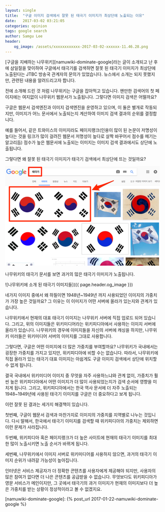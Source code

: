 ```yaml
---
layout: single
title:  "구글 이미지 검색에서 잘못 된 태극기 이미지가 최상단에 노출되는 이유"
date:   2017-03-02 03:21:05
categories: opinion
tags: google search
author: Samgu Lee
header:
    og_image: /assets/xxxxxxxxxxxx-2017-03-02-xxxxxx-11.46.28.png
---
```

[구글을 지배하는 나무위키][namuwiki-dominate-google]라는 글이 소개되고 난 후에 삼일절을 맞이하여 구글에서 태극기를 검색하면 잘못 된 태극기 이미지가 최상단에 노출된다는 JTBC 방송국 관계자의 문의가 있었습니다. 뉴스에서 소개는 되지 못했지만, 관련된 내용을 알려드리고자 합니다.

전에 소개해 드린 것 처럼 나무위키는 구글을 잡아먹고 있습니다. 왠만한 검색어의 첫 페이지에는 여지없이 나무위키 웹문서가 노출됩니다. 그렇다면 이미지 검색은 어떨까요?

구글은 웹문서 검색엔진과 이미지 검색엔진을 운영하고 있으며, 이 둘은 별개로 작동되지만, 이미지가 어느 문서에서 노출되는지 계산하여 이미지 검색 결과의 순위를 결정합니다.

예를 들어서, 같은 트와이스의 이미지라도 페이지랭크(인용이 많이 된 논문이 저명성이 높다는 것을 링크가 많이 걸려진 웹문서 저명성이 높다로 살짝 바꾸어서 점수를 메기는 알고리듬) 점수가 높은 웹문서에 노출되는 이미지는 이미지 검색 결과에서도 상단에 노출됩니다.

그렇다면 왜 잘못 된 태극기 이미지가 태극기 검색에서 최상단에 뜨는 것일까요?

![구글에서 태극기로 검색할 때의 이미지들](/assets/xxxxxxxxxxxx-2017-03-02-xxxxxx-11-40-44.png)

나무위키의 태극기 문서를 보면 과거의 많은 태극기 이미지가 노출됩니다.

![나무위키에 소개 된 태극기 이미지들]({{ page.header.og_image }})

네가지 이미지 중에서 왜 하필이면 1948년~1949년 까지 사용되었던 이미지의 가중치가 가장 높은 것일까요? 그 이유는 이 이미지가 어떤 서버에 올라가 있는지와 관계가 있습니다.

나무위키에서 현재의 대표 태극기 이미지는 나무위키 서버에 직접 업로드 되어 있습니다. 그리고, 위의 이미지들은 위키미디어라는 위키피디아에서 사용하는 이미지 서버에 올라가 있습니다. 나무위키의 경우에 이미지들을 자신의 서버에 캐싱을 하지만, 나무위키 미러들은 위키미디어 서버의 이미지를 그대로 사용합니다.

그렇다면, 구글은 어떤 이미지에 더 많은 가중치를 부여할까요? 나무위키가 국내에서는 굉장한 가중치를 가지고 있지만, 위키피디아에 비할 수는 없습니다. 따라서, 나무위키에 직접 올라가 있는 태극기 대표 이미지는 아쉽게도 구글 이미지 검색에서 상단에 위치할 수 없게 됩니다.

결국 국내에서 위키미디어 이미지 중 무엇을 자주 사용하느냐와 관계 없이, 가중치가 훨씬 높은 위키피디아에서 어떤 이미지가 더 많이 사용되었는지가 검색 순서에 영향을 미치게 됩니다. 그리고, 위키피디아에서는 한국 역사 문서에 더 자주 노출되는 1948~1949년에 사용된 태극기 이미지를 구글은 더 중요하다고 보게 됩니다.

이런 잘못 된 결과는 세가지 해결책이 있습니다.

첫번째, 구글이 웹문서 검색과 마찬가지로 이미지의 가중치를 지역별로 나누는 것입니다. 다시 말해서, 한국에서 태극기 이미지를 검색할 때 위키피디아의 가중치는 제외하면 이런 문제가 사라집니다.

두번째, 위키피디아 혹은 페이지랭크가 더 높은 사이트에 현재의 태극기 이미지를 최대한 많이 노출시키면 노출 순서가 바뀌게 됩니다.

세번째, 나무위키에서 이미지 서버로 위키미디어를 사용하지 않으면, 과거의 태극기 이미지 순위가 내려갈 가능성이 높아집니다.

인터넷은 서비스 제공자가 더 정확한 콘텐츠를 사용자에게 제공해야 되지만, 사용자의 많은 참여가 없다면 더 나은 콘텐츠를 공급받을 수 없습니다. 무엇보다도 위키피디아가 영문 서비스가 메인이지만, 그 곳에서 태극기의 과거 이미지가 현재의 이미지보다 더 높은 가중치를 받는 상황이 정상적이라고 볼 수 없겠지요.

[namuwiki-dominate-google]: {% post_url 2017-01-22-namuwiki-dominate-google %}
